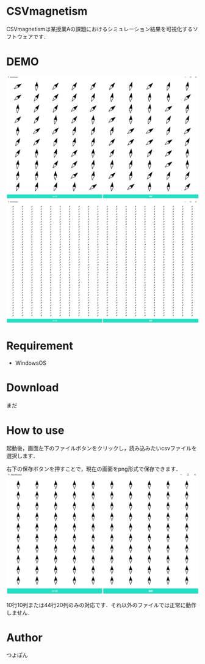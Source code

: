 # CSVmagnetism

CSVmagnetismは某授業Aの課題におけるシミュレーション結果を可視化するソフトウェアです．

# DEMO
![動作時のスクリーンショット1](img/1.png "動作の様子1")
![動作時のスクリーンショット2](img/2.png "動作の様子2")

# Requirement
* WindowsOS

# Download
まだ

# How to use
起動後，画面左下のファイルボタンをクリックし，読み込みたいcsvファイルを選択します．

右下の保存ボタンを押すことで，現在の画面をpng形式で保存できます．
![使用方法](img/3.png "使用方法")

10行10列または44行20列のみの対応です．それ以外のファイルでは正常に動作しません．

# Author
つよぽん